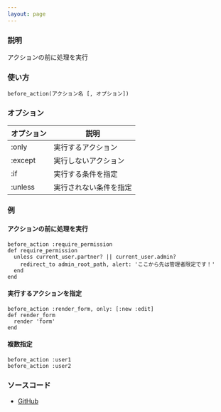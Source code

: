 ```yaml
---
layout: page
---
```

### 説明
アクションの前に処理を実行

### 使い方
    before_action(アクション名 [, オプション])

### オプション

オプション   | 説明
--------|------------
:only   | 実行するアクション
:except | 実行しないアクション
:if     | 実行する条件を指定
:unless | 実行されない条件を指定

### 例
#### アクションの前に処理を実行
    before_action :require_permission
    def require_permission
      unless current_user.partner? || current_user.admin?
        redirect_to admin_root_path, alert: 'ここから先は管理者限定です！'
      end
    end

#### 実行するアクションを指定
    before_action :render_form, only: [:new :edit]
    def render_form
      render 'form'
    end

#### 複数指定
    before_action :user1
    before_action :user2

### ソースコード
* [GitHub](https://github.com/rails/rails/blob/f33d52c95217212cbacc8d5e44b5a8e3cdc6f5b3/actionpack/lib/abstract_controller/callbacks.rb#L111)